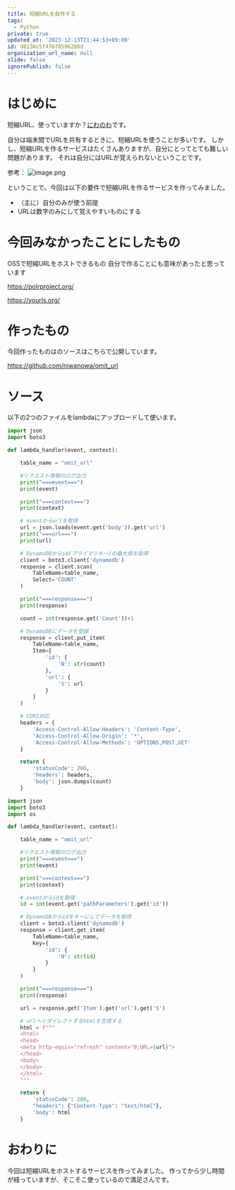 ```yaml
---
title: 短縮URLを自作する
tags:
  - Python
private: true
updated_at: '2023-12-13T21:44:53+09:00'
id: d8136c5f476f8596288d
organization_url_name: null
slide: false
ignorePublish: false
---
```

# はじめに
短縮URL、使っていますか？[にわのわ](https://twitter.com/niwa_nowa)です。

自分は端末間でURLを共有するときに、短縮URLを使うことが多いです。
しかし、短縮URLを作るサービスはたくさんありますが、自分にとってとても難しい問題があります。
それは自分にはURLが覚えられないということです。

参考：
![image.png](https://qiita-image-store.s3.ap-northeast-1.amazonaws.com/0/590707/94251bb2-d4d2-dc28-4e33-04601d91244e.png)

ということで。今回は以下の要件で短縮URLを作るサービスを作ってみました。
- （主に）自分のみが使う前提
- URLは数字のみにして覚えやすいものにする

# 今回みなかったことにしたもの
OSSで短縮URLをホストできるもの
自分で作ることにも意味があったと思っています

https://polrproject.org/

https://yourls.org/

# 作ったもの
今回作ったものはのソースはこちらで公開しています。

https://github.com/niwanowa/omit_url

# ソース
以下の2つのファイルをlambdaにアップロードして使います。
```登録用.py
import json
import boto3

def lambda_handler(event, context):

    table_name = "omit_url"

    #リクエスト情報のログ出力 
    print("===event===")
    print(event)

    print("===context===")
    print(context)

    # eventからurlを取得
    url = json.loads(event.get('body')).get('url')
    print("===url===")
    print(url)

    # DynamoDBからid(プライマリキー)の最大値を取得
    client = boto3.client('dynamodb')
    response = client.scan(
        TableName=table_name,
        Select='COUNT'
    )

    print("===response===")
    print(response)

    count = int(response.get('Count'))+1

    # DynamoDBにデータを登録
    response = client.put_item(
        TableName=table_name,
        Item={
            'id': {
                'N': str(count)
            },
            'url': {
                'S': url
            }
        }
    )

    # CORS対応
    headers = {
        'Access-Control-Allow-Headers': 'Content-Type',
        'Access-Control-Allow-Origin': '*',
        'Access-Control-Allow-Methods': 'OPTIONS,POST,GET'
    }

    return {
        'statusCode': 200,
        'headers': headers,
        'body': json.dumps(count)
    }
```

```リダイレクト用.py
import json
import boto3
import os

def lambda_handler(event, context):

    table_name = "omit_url"

    #リクエスト情報のログ出力 
    print("===event===")
    print(event)

    print("===context===")
    print(context)

    # eventからidを取得
    id = int(event.get('pathParameters').get('id'))

    # DynamoDBからidをキーにしてデータを取得
    client = boto3.client('dynamodb')
    response = client.get_item(
        TableName=table_name,
        Key={
            'id': {
                'N': str(id)
            }
        }
    )

    print("===response===")
    print(response)

    url = response.get('Item').get('url').get('S')

    # urlへリダイレクトするhtmlを生成する
    html = f"""
    <html>
    <head>
    <meta http-equiv="refresh" content="0;URL={url}">
    </head>
    <body>
    </body>
    </html>
    """

    return {
        'statusCode': 200,
        "headers": {"Content-Type": "text/html"},
        'body': html
    }
```
# おわりに
今回は短縮URLをホストするサービスを作ってみました。
作ってから少し時間が経っていますが、そこそこ使っているので満足さんです。

